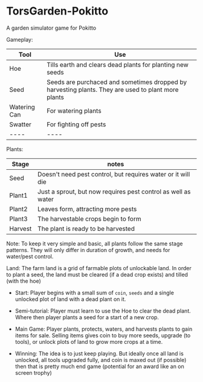 # TorsGarden-Pokitto
A garden simulator game for Pokitto


Gameplay:

|Tool|Use|
|----|----|
|Hoe |Tills earth and clears dead plants for planting new seeds|
|Seed|Seeds are purchaced and sometimes dropped by harvesting plants. They are used to plant more plants|
|Watering Can|For watering plants|
|Swatter|For fighting off pests|
|----|----|

Plants:

|Stage|notes|
|----|----|
|Seed|Doesn't need pest control, but requires water or it will die|
|Plant1|Just a sprout, but now requires pest control as well as water|
|Plant2|Leaves form, attracting more pests|
|Plant3|The harvestable crops begin to form|
|Harvest|The plant is ready to be harvested|

Note: To keep it very simple and basic, all plants follow the same stage patterns. They will only differ in duration of growth, and needs for water/pest control.

Land:
The farm land is a grid of farmable plots of unlockable land. In order to plant a seed, the land must be cleared (if a dead crop exists) and tilled (with the hoe)


- Start: 
Player begins with a small sum of `coin`, `seeds` and a single unlocked plot of land with a dead plant on it.

- Semi-tutorial:
Player must learn to use the Hoe to clear the dead plant. Where then player plants a seed for a start of a new crop.

- Main Game:
Player plants, protects, waters, and harvests plants to gain items for sale. Selling items gives coin to buy more seeds, upgrade (to tools), or unlock plots of land to grow more crops at a time. 

- Winning:
The idea is to just keep playing. But ideally once all land is unlocked, all tools upgraded fully, and coin is maxed out (if possible) then that is pretty much end game (potential for an award like an on screen trophy)
